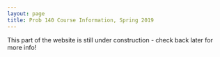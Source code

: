 ```yaml
---
layout: page
title: Prob 140 Course Information, Spring 2019
---
```


This part of the website is still under construction - check back later for more info!